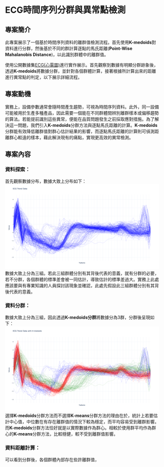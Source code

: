 # ECG時間序列分群與異常點檢測
## 專案簡介

此專案展示了一個基於時間序列資料的離群值檢測流程。首先使用**K-medoids**對資料進行分群，然後基於不同的群計算逐點的馬氏距離(**Point-Wise Mahalanobis Distance**)，以此識別群體中的離群值。

使用公開數據集[ECG(心電圖)](https://www.timeseriesclassification.com/description.php?Dataset=ECG200)進行實作展示。首先觀察到數據有明顯分群跡象後，透過**K-medoids**將數據分群，並針對各個群體計算，接著根據所計算出來的距離進行異常點的判定，以下展示詳細流程。

## 專案動機
實務上，設備參數通常會隨時間產生趨勢，可視為時間序列資料。此外，同一設備可能被用於生產多種產品，因此需要一個能在不同群體間辨別離群樣本或偏移趨勢的算法。若能提前識別這些異常，便能在品質問題發生之前採取應對措施。為了解決這一問題，我們引入**K-medoids**分群方法與逐點馬氏距離的計算。**K-medoids**分群能有效降低離群值對群心估計結果的影響，而逐點馬氏距離的計算則可偵測距離群心較遠的樣本，藉此解決現有的痛點，實現更高效的異常檢測。

## 專案內容

### 資料探索：
首先觀察數據分布，數據大致上分布如下：
![ECG Trend](./plots/raw_data_trend.png)
數據大致上分為三組。若此三組群體分別有其背後代表的意義，就有分群的必要，若不分群，各個群體的標準差會被一同估計，導致估計的標準差過大。實務上此處應該要與有專業知識的人員探討該現象並確認，此處先假設此三組群體分別有其背後代表的意義。

### 資料分群：

數據大致上分為三組，因此透過**K-medoids分群**將數據分為3群，分群後呈現如下：
![ECG Group Trend](./plots/raw_data_group_trend.png)
選擇**K-medoids**分群方法而不選擇**K-means**分群方法的理由在於，統計上若要估計中心值，中位數在有存在離群值的情況下較為穩定，而平均容易受到離群影響。而**K-medoids**分群方法恰好就是以實際數據作為群心。相較於使用群平均作為群心的**K-means**分群方法，比較穩健，較不受到離群值影響。

### 資料距離計算：

可以看到分群後，各個群體內部存在些許離群值，







